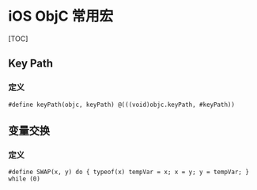 # iOS ObjC 常用宏

[TOC]

## Key Path

### 定义

```objc
#define keyPath(objc, keyPath) @(((void)objc.keyPath, #keyPath))
```

## 变量交换

### 定义

```objc
#define SWAP(x, y) do { typeof(x) tempVar = x; x = y; y = tempVar; } while (0)
```



